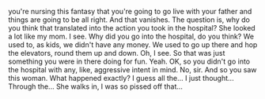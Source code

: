  you're nursing this fantasy that you're going to go live with your father and things are going to be all right. And that vanishes. The question is, why do you think that translated into the action you took in the hospital? She looked a lot like my mom. I see. Why did you go into the hospital, do you think? We used to, as kids, we didn't have any money. We used to go up there and hop the elevators, round them up and down. Oh, I see. So that was just something you were in there doing for fun. Yeah. OK, so you didn't go into the hospital with any, like, aggressive intent in mind. No, sir. And so you saw this woman. What happened exactly? I guess all the... I just thought... Through the... She walks in, I was so pissed off that...